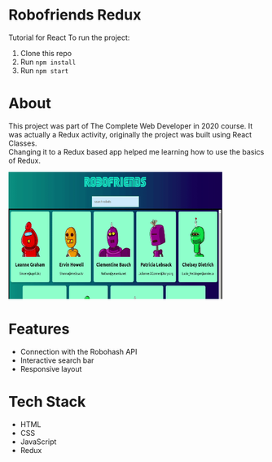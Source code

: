 # Robofriends Redux

Tutorial for React
To run the project:

1. Clone this repo
2. Run `npm install`
3. Run `npm start`


# About            
This project was part of The Complete Web Developer in 2020 course. It was actually a Redux activity, originally the project was built using React Classes.<br>
Changing it to a Redux based app helped me learning how to use the basics of Redux.

<img src="https://github.com/TauDuque/robofriends-project/blob/main/robots1.gif" height="250px" width="420"/>

# Features
<ul>
 <li>Connection with the Robohash API<br>
 <li>Interactive search bar<br>
 <li>Responsive layout
 </ul>
   
# Tech Stack
<ul>
 <li>HTML
 <li>CSS
 <li>JavaScript
 <li>Redux
 </ul>
